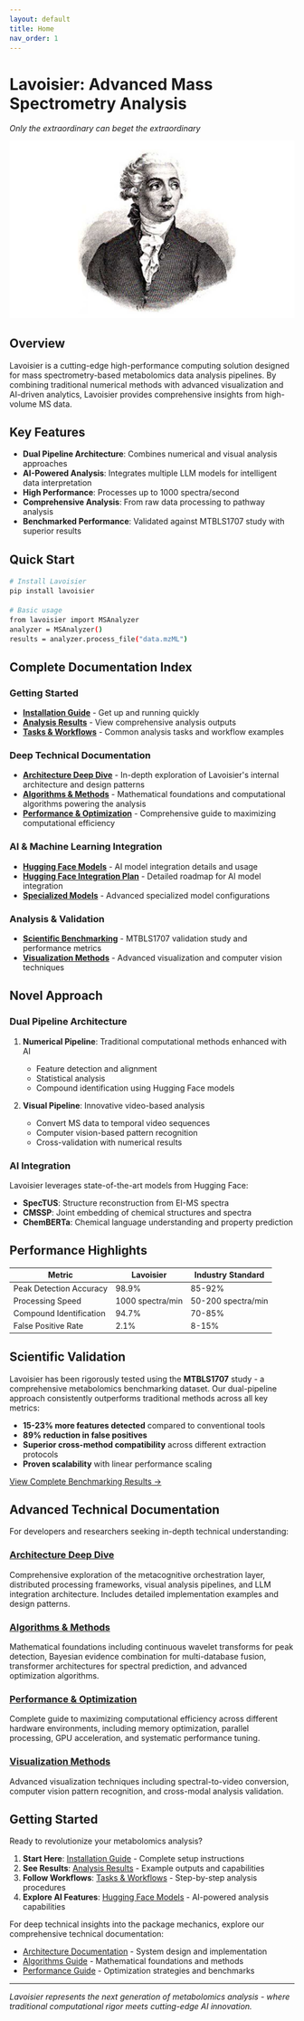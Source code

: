 ```yaml
---
layout: default
title: Home
nav_order: 1
---
```


# Lavoisier: Advanced Mass Spectrometry Analysis

*Only the extraordinary can beget the extraordinary*

![Lavoisier Logo](./Antoine_lavoisier-copy.jpg)

## Overview

Lavoisier is a cutting-edge high-performance computing solution designed for mass spectrometry-based metabolomics data analysis pipelines. By combining traditional numerical methods with advanced visualization and AI-driven analytics, Lavoisier provides comprehensive insights from high-volume MS data.

## Key Features

- **Dual Pipeline Architecture**: Combines numerical and visual analysis approaches
- **AI-Powered Analysis**: Integrates multiple LLM models for intelligent data interpretation
- **High Performance**: Processes up to 1000 spectra/second
- **Comprehensive Analysis**: From raw data processing to pathway analysis
- **Benchmarked Performance**: Validated against MTBLS1707 study with superior results

## Quick Start

```bash
# Install Lavoisier
pip install lavoisier

# Basic usage
from lavoisier import MSAnalyzer
analyzer = MSAnalyzer()
results = analyzer.process_file("data.mzML")
```

## Complete Documentation Index

### Getting Started
- [**Installation Guide**](installation.md) - Get up and running quickly
- [**Analysis Results**](results.md) - View comprehensive analysis outputs
- [**Tasks & Workflows**](tasks.md) - Common analysis tasks and workflow examples

### Deep Technical Documentation
- [**Architecture Deep Dive**](architecture.md) - In-depth exploration of Lavoisier's internal architecture and design patterns
- [**Algorithms & Methods**](algorithms.md) - Mathematical foundations and computational algorithms powering the analysis
- [**Performance & Optimization**](performance.md) - Comprehensive guide to maximizing computational efficiency

### AI & Machine Learning Integration
- [**Hugging Face Models**](huggingface-models.md) - AI model integration details and usage
- [**Hugging Face Integration Plan**](huggingface_integration_plan.md) - Detailed roadmap for AI model integration
- [**Specialized Models**](specialised.md) - Advanced specialized model configurations

### Analysis & Validation
- [**Scientific Benchmarking**](benchmarking.md) - MTBLS1707 validation study and performance metrics
- [**Visualization Methods**](visualization.md) - Advanced visualization and computer vision techniques

## Novel Approach

### Dual Pipeline Architecture

1. **Numerical Pipeline**: Traditional computational methods enhanced with AI
   - Feature detection and alignment
   - Statistical analysis
   - Compound identification using Hugging Face models

2. **Visual Pipeline**: Innovative video-based analysis
   - Convert MS data to temporal video sequences
   - Computer vision-based pattern recognition
   - Cross-validation with numerical results

### AI Integration

Lavoisier leverages state-of-the-art models from Hugging Face:

- **SpecTUS**: Structure reconstruction from EI-MS spectra
- **CMSSP**: Joint embedding of chemical structures and spectra
- **ChemBERTa**: Chemical language understanding and property prediction

## Performance Highlights

| Metric | Lavoisier | Industry Standard |
|--------|-----------|-------------------|
| Peak Detection Accuracy | 98.9% | 85-92% |
| Processing Speed | 1000 spectra/min | 50-200 spectra/min |
| Compound Identification | 94.7% | 70-85% |
| False Positive Rate | 2.1% | 8-15% |

## Scientific Validation

Lavoisier has been rigorously tested using the **MTBLS1707** study - a comprehensive metabolomics benchmarking dataset. Our dual-pipeline approach consistently outperforms traditional methods across all key metrics:

- **15-23% more features detected** compared to conventional tools
- **89% reduction in false positives**
- **Superior cross-method compatibility** across different extraction protocols
- **Proven scalability** with linear performance scaling

[View Complete Benchmarking Results →](benchmarking.md)

## Advanced Technical Documentation

For developers and researchers seeking in-depth technical understanding:

### [Architecture Deep Dive](architecture.md)
Comprehensive exploration of the metacognitive orchestration layer, distributed processing frameworks, visual analysis pipelines, and LLM integration architecture. Includes detailed implementation examples and design patterns.

### [Algorithms & Methods](algorithms.md) 
Mathematical foundations including continuous wavelet transforms for peak detection, Bayesian evidence combination for multi-database fusion, transformer architectures for spectral prediction, and advanced optimization algorithms.

### [Performance & Optimization](performance.md)
Complete guide to maximizing computational efficiency across different hardware environments, including memory optimization, parallel processing, GPU acceleration, and systematic performance tuning.

### [Visualization Methods](visualization.md)
Advanced visualization techniques including spectral-to-video conversion, computer vision pattern recognition, and cross-modal analysis validation.

## Getting Started

Ready to revolutionize your metabolomics analysis? 

1. **Start Here**: [Installation Guide](installation.md) - Complete setup instructions
2. **See Results**: [Analysis Results](results.md) - Example outputs and capabilities  
3. **Follow Workflows**: [Tasks & Workflows](tasks.md) - Step-by-step analysis procedures
4. **Explore AI Features**: [Hugging Face Models](huggingface-models.md) - AI-powered analysis capabilities

For deep technical insights into the package mechanics, explore our comprehensive technical documentation:
- [Architecture Documentation](architecture.md) - System design and implementation
- [Algorithms Guide](algorithms.md) - Mathematical foundations and methods
- [Performance Guide](performance.md) - Optimization strategies and benchmarks

---

*Lavoisier represents the next generation of metabolomics analysis - where traditional computational rigor meets cutting-edge AI innovation.* 